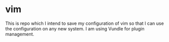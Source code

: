 # vim
This is repo which I intend to save my configuration of vim so that I can use the configuration on any new system. I am using Vundle for plugin management.
